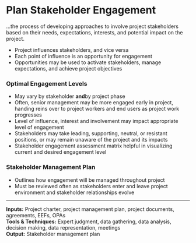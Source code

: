 # Plan Stakeholder Engagement

…the process of developing approaches to involve project stakeholders based on their needs, expectations, interests, and potential impact on the project. 

- Project influences stakeholders, and vice versa 
- Each point of influence is an opportunity for engagement 
- Opportunities may be used to activate stakeholders, manage expectations, and achieve project objectives 

### Optimal Engagement Levels
- May vary by stakeholder **and**by project phase 
- Often, senior management may be more engaged early in project, handing reins over to project workers and end users as project work progresses 
- Level of influence, interest and involvement may impact appropriate level of engagement 
- Stakeholders may take leading, supporting, neutral, or resistant positions, or may remain unaware of the project and its impacts 
- Stakeholder engagement assessment matrix helpful in visualizing current and desired engagement level 

### Stakeholder Management Plan
- Outlines how engagement will be managed throughout project 
- Must be reviewed often as stakeholders enter and leave project environment and stakeholder relationships evolve 

---

**Inputs:** Project charter, project management plan, project documents, agreements, EEFs, OPAs    
**Tools & Techniques:** Expert judgment, data gathering, data analysis, decision making, data representation, meetings    
**Output:** Stakeholder management plan    